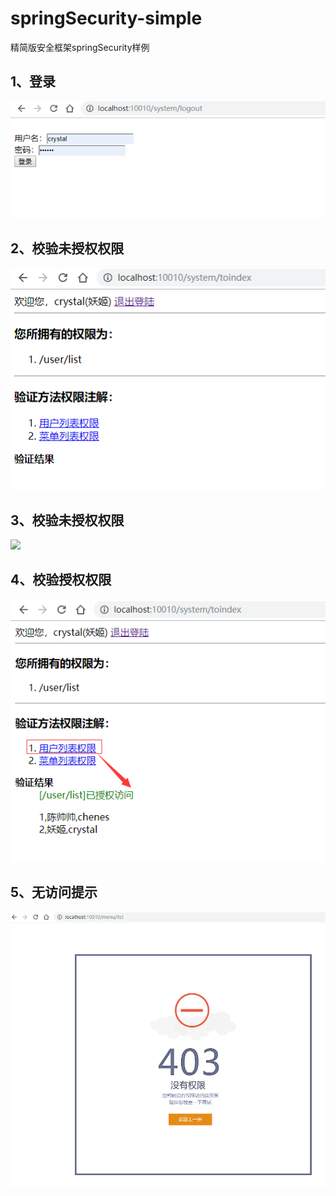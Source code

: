 # springSecurity-simple
精简版安全框架springSecurity样例
## 1、登录
![](https://github.com/loveboycrystal/springSecurity-simple/blob/master/src/main/resources/static/wiki/login.png)

## 2、校验未授权权限
![](https://github.com/loveboycrystal/springSecurity-simple/blob/master/src/main/resources/static/wiki/index.png)

## 3、校验未授权权限
![](https://github.com/loveboycrystal/springSecurity-simple/blob/master/src/main/resources/static/wiki/%E6%80%95.png)

## 4、校验授权权限
![](https://github.com/loveboycrystal/springSecurity-simple/blob/master/src/main/resources/static/wiki/p2.png)

## 5、无访问提示
![](https://github.com/loveboycrystal/springSecurity-simple/blob/master/src/main/resources/static/wiki/403.png)
